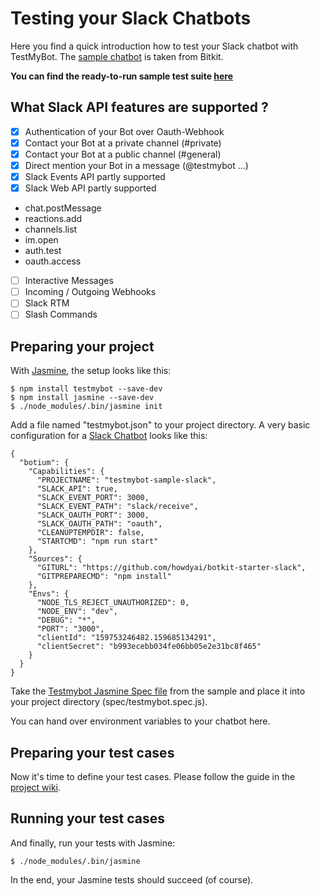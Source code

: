 Testing your Slack Chatbots
===========================
Here you find a quick introduction how to test your Slack chatbot with TestMyBot. The [sample chatbot](https://github.com/howdyai/botkit-starter-slack) is taken from Bitkit.

__You can find the ready-to-run sample test suite [here](https://github.com/codeforequity-at/testmybot/tree/master/samples/slack)__

## What Slack API features are supported ?

- [x] Authentication of your Bot over Oauth-Webhook
- [x] Contact your Bot at a private channel (#private)
- [x] Contact your Bot at a public channel (#general)
- [x] Direct mention your Bot in a message (@testmybot ...)
- [x] Slack Events API partly supported
- [x] Slack Web API partly supported
* chat.postMessage
* reactions.add
* channels.list
* im.open
* auth.test
* oauth.access
- [ ] Interactive Messages
- [ ] Incoming / Outgoing Webhooks
- [ ] Slack RTM
- [ ] Slash Commands

## Preparing your project

With [Jasmine](https://jasmine.github.io/), the setup looks like this:

    $ npm install testmybot --save-dev
    $ npm install jasmine --save-dev
    $ ./node_modules/.bin/jasmine init

Add a file named "testmybot.json" to your project directory. A very basic configuration for a [Slack Chatbot](https://github.com/codeforequity-at/testmybot/tree/master/samples/slack) looks like this:

```
{
  "botium": {
    "Capabilities": {
      "PROJECTNAME": "testmybot-sample-slack",
      "SLACK_API": true,
      "SLACK_EVENT_PORT": 3000,
      "SLACK_EVENT_PATH": "slack/receive",
      "SLACK_OAUTH_PORT": 3000,
      "SLACK_OAUTH_PATH": "oauth",
      "CLEANUPTEMPDIR": false,
      "STARTCMD": "npm run start"
    },
    "Sources": {
      "GITURL": "https://github.com/howdyai/botkit-starter-slack",
      "GITPREPARECMD": "npm install"
    },
    "Envs": {
      "NODE_TLS_REJECT_UNAUTHORIZED": 0,
      "NODE_ENV": "dev",
      "DEBUG": "*",
      "PORT": "3000",
      "clientId": "159753246482.159685134291",
      "clientSecret": "b993ecebb034fe06bb05e2e31bc8f465"
    }
  }
}
```
Take the [Testmybot Jasmine Spec file](https://github.com/codeforequity-at/testmybot/blob/master/samples/slack/spec/testmybot.spec.js) from the sample and place it into your project directory (spec/testmybot.spec.js).

You can hand over environment variables to your chatbot here. 

## Preparing your test cases

Now it's time to define your test cases. Please follow the guide in the [project wiki](https://github.com/codeforequity-at/testmybot/wiki/Compose-Test-Cases).

## Running your test cases

And finally, run your tests with Jasmine:

    $ ./node_modules/.bin/jasmine

In the end, your Jasmine tests should succeed (of course).






